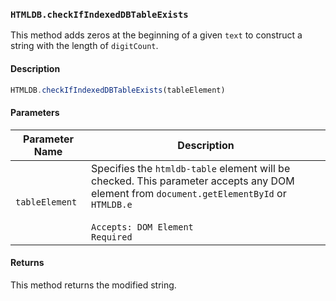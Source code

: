 ### `HTMLDB.checkIfIndexedDBTableExists`

This method adds zeros at the beginning of a given `text` to construct a string with the length of `digitCount`.

#### Description

```javascript
HTMLDB.checkIfIndexedDBTableExists(tableElement)
```

#### Parameters

| Parameter Name             | Description                               |
| -------------------------- | ----------------------------------------- |
| `tableElement` | Specifies the `htmldb-table` element will be checked. This parameter accepts any DOM element from `document.getElementById` or `HTMLDB.e`<br><br>`Accepts: DOM Element`<br>`Required` |

#### Returns

This method returns the modified string.